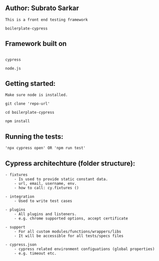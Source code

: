Author: Subrato Sarkar
------------------------------

```
This is a front end testing framework

boilerplate-cypress

````

Framework built on
------------------------------

```

cypress

node.js

```

Getting started:
------------------------------

```
Make sure node is installed.

git clone 'repo-url'

cd boilerplate-cypress

npm install

```

Running the tests:
-------------------
```
'npx cypress open' OR 'npm run test'

```

Cypress architechture (folder structure):
-----------------------------------------
```
- fixtures
    - Is used to provide static constant data.
    - url, email, username, env.
    - how to call: cy.fixtures ()

- integration
    - Used to write test cases

- plugins
    - All plugins and listeners.
    - e.g. chrome supported options, accept certificate

- support
    - For all custom modules/functions/wrappers/libs
    - It will be accessible for all tests/specs files 

- cypress.json
    - cypress related environment configuations (global properties)
    - e.g. timeout etc.

```